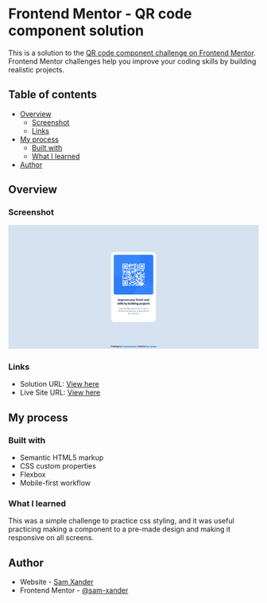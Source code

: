 # Frontend Mentor - QR code component solution

This is a solution to the [QR code component challenge on Frontend Mentor](https://www.frontendmentor.io/challenges/qr-code-component-iux_sIO_H). Frontend Mentor challenges help you improve your coding skills by building realistic projects. 

## Table of contents

- [Overview](#overview)
  - [Screenshot](#screenshot)
  - [Links](#links)
- [My process](#my-process)
  - [Built with](#built-with)
  - [What I learned](#what-i-learned)
- [Author](#author)

## Overview

### Screenshot

![](./screenshot.png)

### Links

- Solution URL: [View here](https://www.frontendmentor.io/solutions/responsive-qr-component-with-plain-css-KRrphlPGj5)
- Live Site URL: [View here](https://sam-xander.github.io/qr-code-component/)

## My process

### Built with

- Semantic HTML5 markup
- CSS custom properties
- Flexbox
- Mobile-first workflow

### What I learned

This was a simple challenge to practice css styling, and it was useful practicing making a component to a pre-made design and making it responsive on all screens.

## Author

- Website - [Sam Xander](https://samxander.com)
- Frontend Mentor - [@sam-xander](https://www.frontendmentor.io/profile/yourusername)